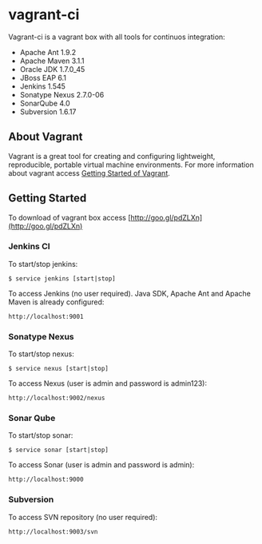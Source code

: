 # vagrant-ci

Vagrant-ci is a vagrant box with all tools for continuos integration:

* Apache Ant 1.9.2
* Apache Maven 3.1.1
* Oracle JDK 1.7.0_45
* JBoss EAP 6.1
* Jenkins 1.545
* Sonatype Nexus 2.7.0-06
* SonarQube 4.0
* Subversion 1.6.17

## About Vagrant

Vagrant is a great tool for creating and configuring lightweight, reproducible, portable virtual machine environments.
For more information about vagrant access [Getting Started of Vagrant](http://docs.vagrantup.com/v2/getting-started/index.html).

## Getting Started

To download of vagrant box access [http://goo.gl/pdZLXn](http://goo.gl/pdZLXn)

### Jenkins CI

To start/stop jenkins:

    $ service jenkins [start|stop]

To access Jenkins (no user required). Java SDK, Apache Ant and Apache Maven is already configured:

    http://localhost:9001

### Sonatype Nexus

To start/stop nexus:

    $ service nexus [start|stop]

To access Nexus (user is admin and password is admin123):

    http://localhost:9002/nexus

### Sonar Qube

To start/stop sonar:

    $ service sonar [start|stop]

To access Sonar (user is admin and password is admin):

    http://localhost:9000
    
### Subversion

To access SVN repository (no user required):

    http://localhost:9003/svn

